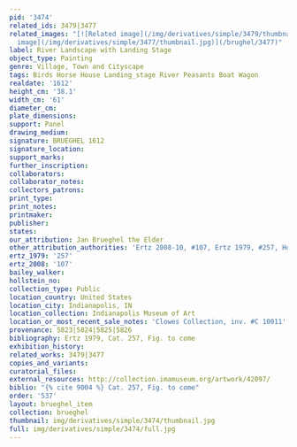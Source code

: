 ```yaml
---
pid: '3474'
related_ids: 3479|3477
related_images: "[![Related image](/img/derivatives/simple/3479/thumbnail.jpg)](/brughel/3479)|[![Related
  image](/img/derivatives/simple/3477/thumbnail.jpg)](/brughel/3477)"
label: River Landscape with Landing Stage
object_type: Painting
genre: Village, Town and Cityscape
tags: Birds Horse House Landing_stage River Peasants Boat Wagon
realdate: '1612'
height_cm: '38.1'
width_cm: '61'
diameter_cm: 
plate_dimensions: 
support: Panel
drawing_medium: 
signature: BRUEGHEL 1612
signature_location: 
support_marks: 
further_inscription: 
collaborators: 
collaborator_notes: 
collectors_patrons: 
print_type: 
print_notes: 
printmaker: 
publisher: 
states: 
our_attribution: Jan Brueghel the Elder
other_attribution_authorities: 'Ertz 2008-10, #107, Ertz 1979, #257, Honig database'
ertz_1979: '257'
ertz_2008: '107'
bailey_walker: 
hollstein_no: 
collection_type: Public
location_country: United States
location_city: Indianapolis, IN
location_collection: Indianapolis Museum of Art
location_or_most_recent_sale_notes: 'Clowes Collection, inv. #C 10011'
provenance: 5823|5824|5825|5826
bibliography: Ertz 1979, Cat. 257, Fig. to come
exhibition_history: 
related_works: 3479|3477
copies_and_variants: 
curatorial_files: 
external_resources: http://collection.imamuseum.org/artwork/42097/
biblio: "{% cite 9004 %} Cat. 257, Fig. to come"
order: '537'
layout: brueghel_item
collection: brueghel
thumbnail: img/derivatives/simple/3474/thumbnail.jpg
full: img/derivatives/simple/3474/full.jpg
---
```

